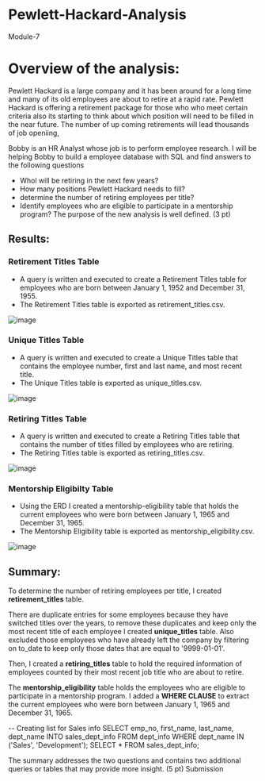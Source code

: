 # Pewlett-Hackard-Analysis
Module-7


# Overview of the analysis:

Pewlett Hackard is a large company and it has been around for a long time and many of its old employees are about to retire at a rapid rate. Pewlett Hackard is offering a retirement package for those who who meet certain criteria also its starting to think about which position will need to be filled in the near future. The number of up coming retirements will lead thousands of job openiing,

Bobby is an HR Analyst whose job is to perform employee research. I will be helping Bobby to build a employee database with SQL and find answers to the following questions
* Whol will be retiring in the next few years?
* How many positions Pewlett Hackard needs to fill?
* determine the number of retiring employees per title?
* Identify employees who are eligible to participate in a mentorship program? 
The purpose of the new analysis is well defined. (3 pt)


## Results:

### Retirement Titles Table
* A query is written and executed to create a Retirement Titles table for employees who are born between January 1, 1952 and December 31, 1955. 
* The Retirement Titles table is exported as retirement_titles.csv. 

![image](https://user-images.githubusercontent.com/105535250/182487599-344319c8-c997-4802-8671-9a099a4b354c.png)


### Unique Titles Table
* A query is written and executed to create a Unique Titles table that contains the employee number, first and last name, and most recent title. 
* The Unique Titles table is exported as unique_titles.csv.

![image](https://user-images.githubusercontent.com/105535250/182487718-bd6ba48c-3e70-46b2-95f2-54357e7918b2.png)


### Retiring Titles Table
* A query is written and executed to create a Retiring Titles table that contains the number of titles filled by employees who are retiring. 
* The Retiring Titles table is exported as retiring_titles.csv.

![image](https://user-images.githubusercontent.com/105535250/182487472-a081c851-f141-4cb1-af57-f7275dcf2cc3.png)


### Mentorship Eligibilty Table
* Using the ERD I created a mentorship-eligibility table that holds the current employees who were born between January 1, 1965 and December 31, 1965.
* The Mentorship Eligibility table is exported as mentorship_eligibility.csv.

![image](https://user-images.githubusercontent.com/105535250/182487264-f0e77ad4-7051-410d-89f7-98bdfe7da36f.png)


## Summary:

To determine the number of retiring employees per title, I created **retirement_titles** table. 

There are duplicate entries for some employees because they have switched titles over the years, to remove these duplicates and keep only the most recent title of each employee I created **unique_titles** table. Also excluded those employees who have already left the company by filtering on to_date to keep only those dates that are equal to '9999-01-01'.
 
Then, I created a **retiring_titles** table to hold the required information of employees counted by their most recent job title who are about to retire.

The **mentorship_eligibility** table holds the employees who are eligible to participate in a mentorship program. I added a **WHERE CLAUSE**  to extract the current employees who were born between January 1, 1965 and December 31, 1965.


-- Creating list for Sales info
SELECT emp_no,
first_name,
last_name,
dept_name
INTO sales_dept_info
FROM dept_info
WHERE dept_name IN ('Sales', 'Development');
SELECT * FROM sales_dept_info;


The summary addresses the two questions and contains two additional queries or tables that may provide more insight. (5 pt)
Submission
